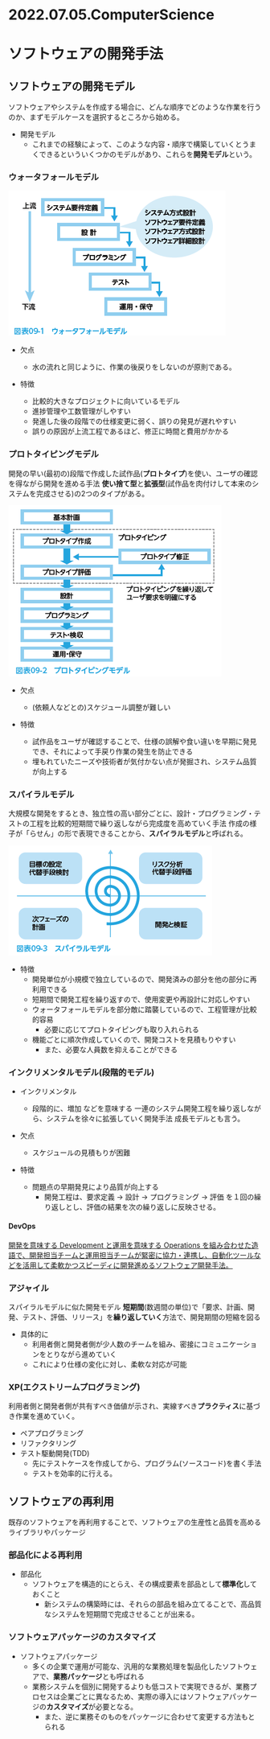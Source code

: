 # 2022.07.05.ComputerScience
# ソフトウェアの開発手法
## ソフトウェアの開発モデル
ソフトウェアやシステムを作成する場合に、どんな順序でどのような作業を行うのか、まずモデルケースを選択するところから始める。
- 開発モデル
  - これまでの経験によって、このような内容・順序で構築していくとうまくできるといういくつかのモデルがあり、これらを**開発モデル**という。

### ウォータフォールモデル
![picture 1](../../../images/e7f9df366ac1db65b2bfa0a53ba889bf6c2fcd4129e0e9101c7f3a8f556a0b31.png)

- 欠点
  - 水の流れと同じように、作業の後戻りをしないのが原則である。

- 特徴
  - 比較的大きなプロジェクトに向いているモデル
  - 進捗管理や工数管理がしやすい
  - 発進した後の段階での仕様変更に弱く、誤りの発見が遅れやすい
  - 誤りの原因が上流工程であるほど、修正に時間と費用がかかる

### プロトタイピングモデル
開発の早い(最初の)段階で作成した試作品(**プロトタイプ**)を使い、ユーザの確認を得ながら開発を進める手法
**使い捨て型**と**拡張型**(試作品を肉付けして本来のシステムを完成させる)の2つのタイプがある。

![picture 2](../../../images/274d9be81c69cdb8e4e89807ba3aafcdd240b9770c44f6b00474d2481f8dcd44.png)

- 欠点
  - (依頼人などとの)スケジュール調整が難しい

- 特徴
  - 試作品をユーザが確認することで、仕様の誤解や食い違いを早期に発見でき、それによって手戻り作業の発生を防止できる
  - 埋もれていたニーズや技術者が気付かない点が発掘され、システム品質が向上する


### スパイラルモデル
大規模な開発をするとき、独立性の高い部分ごとに、設計・プログラミング・テストの工程を比較的短期間で繰り返しながら完成度を高めていく手法
作成の様子が「らせん」の形で表現できることから、**スパイラルモデル**と呼ばれる。

![picture 3](../../../images/6376bdbf4ec9be1200cf411babfbc1a580dd28de50d595988df65f0fa9c9703a.png)

- 特徴
  - 開発単位が小規模で独立しているので、開発済みの部分を他の部分に再利用できる
  - 短期間で開発工程を繰り返すので、使用変更や再設計に対応しやすい
  - ウォータフォールモデルを部分敵に踏襲しているので、工程管理が比較的容易
    - 必要に応じてプロトタイピングも取り入れられる
  - 機能ごとに順次作成していくので、開発コストを見積もりやすい
    - また、必要な人員数を抑えることができる


### インクリメンタルモデル(段階的モデル)
- インクリメンタル
  - 段階的に、増加 などを意味する
一連のシステム開発工程を繰り返しながら、システムを徐々に拡張していく開発手法
成長モデルとも言う。

- 欠点
  - スケジュールの見積もりが困難

- 特徴
  - 問題点の早期発見により品質が向上する
    - 開発工程は、要求定義 -> 設計 -> プログラミング -> 評価 を１回の繰り返しとし、評価の結果を次の繰り返しに反映させる。


#### DevOps
[開発を意味する Development と運用を意味する Operations を組み合わせた造語で、開発担当チームと運用担当チームが緊密に協力・連携し、自動化ツールなどを活用して柔軟かつスピーディに開発進めるソフトウェア開発手法。](https://www.itpassportsiken.com/word/DevOps.html)


### アジャイル
スパイラルモデルに似た開発モデル
**短期間**(数週間の単位)で「要求、計画、開発、テスト、評価、リリース」を**繰り返していく**方法で、開発期間の短縮を図る
- 具体的に
  - 利用者側と開発者側が少人数のチームを組み、密接にコミュニケーションをとりながら進めていく
  - これにより仕様の変化に対し、柔軟な対応が可能


### XP(エクストリームプログラミング)
利用者側と開発者側が共有すべき価値が示され、実線すべき**プラクティス**に基づき作業を進めていく。
- ペアプログラミング
- リファクタリング
- テスト駆動開発(TDD)
  - 先にテストケースを作成してから、プログラム(ソースコード)を書く手法
  - テストを効率的に行える。


## ソフトウェアの再利用
既存のソフトウェアを再利用することで、ソフトウェアの生産性と品質を高める
ライブラリやパッケージ

### 部品化による再利用
- 部品化
  - ソフトウェアを構造的にとらえ、その構成要素を部品として**標準化**しておくこと
    - 新システムの構築時には、それらの部品を組み立てることで、高品質なシステムを短期間で完成させることが出来る。

### ソフトウェアパッケージのカスタマイズ
- ソフトウェアパッケージ
  - 多くの企業で運用が可能な、汎用的な業務処理を製品化したソフトウェアで、**業務パッケージ**とも呼ばれる
  - 業務システムを個別に開発するよりも低コストで実現できるが、業務プロセスは企業ごとに異なるため、実際の導入にはソフトウェアパッケージの**カスタマイズ**が必要となる。
    - また、逆に業務そのものをパッケージに合わせて変更する方法もとられる
